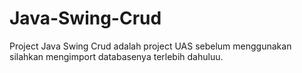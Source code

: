 # Java-Swing-Crud
Project Java Swing Crud adalah project UAS
sebelum menggunakan silahkan mengimport databasenya terlebih dahuluu.
